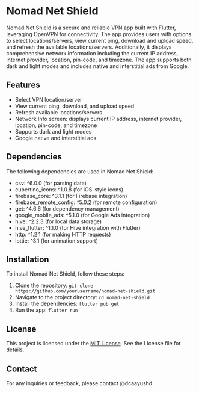 # Nomad Net Shield

Nomad Net Shield is a secure and reliable VPN app built with Flutter, leveraging OpenVPN for connectivity. The app provides users with options to select locations/servers, view current ping, download and upload speed, and refresh the available locations/servers. Additionally, it displays comprehensive network information including the current IP address, internet provider, location, pin-code, and timezone. The app supports both dark and light modes and includes native and interstitial ads from Google.

## Features

- Select VPN location/server
- View current ping, download, and upload speed
- Refresh available locations/servers
- Network Info screen: displays current IP address, internet provider, location, pin-code, and timezone
- Supports dark and light modes
- Google native and interstitial ads

## Dependencies

The following dependencies are used in Nomad Net Shield:

- csv: ^6.0.0 (for parsing data)
- cupertino_icons: ^1.0.8 (for iOS-style icons)
- firebase_core: ^3.1.1 (for Firebase integration)
- firebase_remote_config: ^5.0.2 (for remote configuration)
- get: ^4.6.6 (for dependency management)
- google_mobile_ads: ^5.1.0 (for Google Ads integration)
- hive: ^2.2.3 (for local data storage)
- hive_flutter: ^1.1.0 (for Hive integration with Flutter)
- http: ^1.2.1 (for making HTTP requests)
- lottie: ^3.1 (for animation support)

## Installation

To install Nomad Net Shield, follow these steps:

1. Clone the repository:
`git clone https://github.com/yourusername/nomad-net-shield.git`
2. Navigate to the project directory:
`cd nomad-net-shield`
3. Install the dependencies:
`flutter pub get`
4. Run the app:
`flutter run`

## License

This project is licensed under the [MIT License](LICENSE). See the License file for details.

## Contact

For any inquiries or feedback, please contact @dcaayushd.
